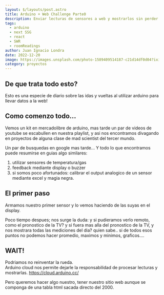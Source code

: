 ```yaml
---
layout: $/layouts/post.astro
title: Arduino + Web Challenge Parte0
description: Enviar lecturas de sensores a web y mostrarlos sin perder la cabeza!
tags:
  - arduino
  - next SSG
  - react
  - SWR
  - roomReadings
author: Juan Ignacio Londra 
date: 2022-12-20 
image: https://images.unsplash.com/photo-1589409514187-c21d14df0d04?ixid=MnwxMjA3fDB8MHxwaG90by1wYWdlfHx8fGVufDB8fHx8&ixlib=rb-1.2.1&auto=format&fit=crop&w=1650&q=80
category: proyectos
---
```


## De que trata todo esto?
Esto es una especie de diario sobre  las idas y vueltas al utilizar arduino para llevar datos a la web!


## Como comenzo todo...
Vemos un kit en mercadolibre de arduino, 
mas tarde un par de videos de youtube se escabullen en nuestra playlist, 
y asi  nos encontramos divagando en proyectos de alguna clase de mad scientist del tercer mundo.

Un par de busquedas en google mas tarde... 
Y todo lo que encontramos puede resumirse en guias algo similares:
  1. utilizar sensores de temperatura/gas
  2. feedback mediante display o buzzer 
  3. si somos poco afortunados: calibrar el output analogico de un sensor mediante excel y magia negra.  

## El primer paso
Armamos nuestro primer sensor y lo vemos haciendo de las suyas en el display.

Poco tiempo despues; nos surge la duda: y si pudieramos verlo remoto, como el pronostico de la TV? 
y si fuera mas alla del pronostico de la TV, y nos mostrara todas las mediciones del dia? 
quien sabe.. si de todos esos puntos no podemos hacer promedio, maximos y minimos, graficos....
 


## WAIT!
Podriamos no reinventar la rueda.  
Arduino cloud nos permite dejarle la responsabilidad de procesar lecturas y mostrarlas. 
https://cloud.arduino.cc/ 

Pero queremos hacer algo nuestro, tener nuestro sitio web aunque se componga de una tabla html sacada directo del 2000.

 